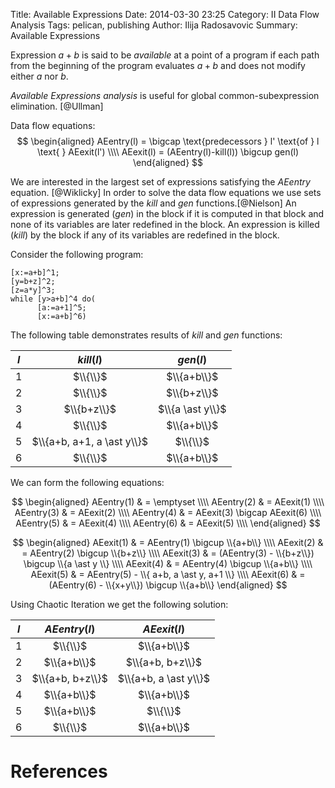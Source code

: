 Title: Available Expressions
Date: 2014-03-30 23:25
Category: II Data Flow Analysis
Tags: pelican, publishing
Author: Ilija Radosavovic
Summary: Available Expressions

Expression $a+b$ is said to be $available$ at a point of a program
if each
path from the beginning of the program evaluates $a+b$ and does not modify
either $a$ nor $b$.

*Available Expressions analysis* is useful for global common-subexpression elimination. [@Ullman]

Data flow equations:
$$
  \begin{aligned}
  AEentry(l) = \bigcap \text{predecessors  } l' \text{of } l \text{ } AEexit(l') \\\\
  AEexit(l)  = (AEentry(l)-kill(l)) \bigcup gen(l)
  \end{aligned}
$$

We are interested in the largest set of expressions satisfying the $AEentry$ equation. [@Wiklicky]
In order to solve the data flow equations we use sets of expressions generated by the $kill$ and $gen$ functions.[@Nielson]
An expression is generated ($gen$) in the block if it is computed in that block and none of its variables are later redefined in the block.
An expression is killed ($kill$) by the block if any of its variables are redefined in the block.

Consider the following program:

    [x:=a+b]^1;
    [y=b+z]^2;
    [z=a*y]^3;
    while [y>a+b]^4 do(
          [a:=a+1]^5;
          [x:=a+b]^6)

The following table demonstrates results of $kill$ and $gen$ functions:

|<center>$l$</center>| <center>$kill(l)$</center> | <center>$gen(l)$</center> |
|:-:|:-----------------:|:---------------:|
| 1 | $\\{\\}$          | $\\{a+b\\}$     |
| 2 | $\\{\\}$          | $\\{b+z\\}$     |
| 3 | $\\{b+z\\}$       | $\\{a \ast y\\}$|
| 4 | $\\{\\}$          | $\\{a+b\\}$     |
| 5 | $\\{a+b, a+1, a \ast y\\}$ | $\\{\\}$   |
| 6 | $\\{\\}$          | $\\{a+b\\}$     |

We can form the following equations:

$$
  \begin{aligned}
   AEentry(1) & = \emptyset	\\\\
   AEentry(2) & = AEexit(1)	\\\\
   AEentry(3) & = AEexit(2)	\\\\
   AEentry(4) & = AEexit(3) \bigcap AEexit(6) \\\\
   AEentry(5) & = AEexit(4) \\\\
   AEentry(6) & = AEexit(5) \\\\
  \end{aligned}
$$


$$
  \begin{aligned}
   AEexit(1) & = AEentry(1) \bigcup \\{a+b\\} \\\\
   AEexit(2) & = AEentry(2) \bigcup \\{b+z\\} \\\\
   AEexit(3) & = (AEentry(3) - \\{b+z\\}) \bigcup \\{a \ast y \\} \\\\
   AEexit(4) & = AEentry(4) \bigcup \\{a+b\\} \\\\
   AEexit(5) & = AEentry(5) - \\{ a+b, a \ast y, a+1 \\} \\\\
   AEexit(6) & = (AEentry(6) - \\{x+y\\}) \bigcup \\{a+b\\}
  \end{aligned}
$$

Using Chaotic Iteration we get the following solution:

|<center>$l$</center>| <center>$AEentry(l)$</center> | <center>$AEexit(l)$</center> |
|:-:|:---------------:|:--------------------:|
| 1 | $\\{\\}$        | $\\{a+b\\}$          |
| 2 | $\\{a+b\\}$     | $\\{a+b, b+z\\}$     |
| 3 | $\\{a+b, b+z\\}$| $\\{a+b, a \ast y\\}$|
| 4 | $\\{a+b\\}$     | $\\{a+b\\}$          |
| 5 | $\\{a+b\\}$     | $\\{\\}$             |
| 6 | $\\{\\}$        | $\\{a+b\\}$          |


References
========================================
[@Nielson "Nielson, Flemming, Hanne R. Nielson, and Chris Hankin. Principles of program analysis. Springer, 1999. Page 37-41"]: http://www2.imm.dtu.dk/~hrni/PPA/ppa.html
[@Wiklicky "Herbert Wiklicky, 2013, C470: Program Analysis, Imperial College London"]: http://www.doc.ic.ac.uk/~herbert/teaching/DataFlow.pdf
[@Ullman "Jeffrey Ullman, Shih-wie Liao, Darlene Hadding, Pokey Rule, John Whaley, Joseph Wen, Keith Siilats, 2013, CS243: Program Analysis and Optimisation, Stanford University"]: http://www.stanford.edu/class/cs243/lectures/l2-DFA1.pdf
